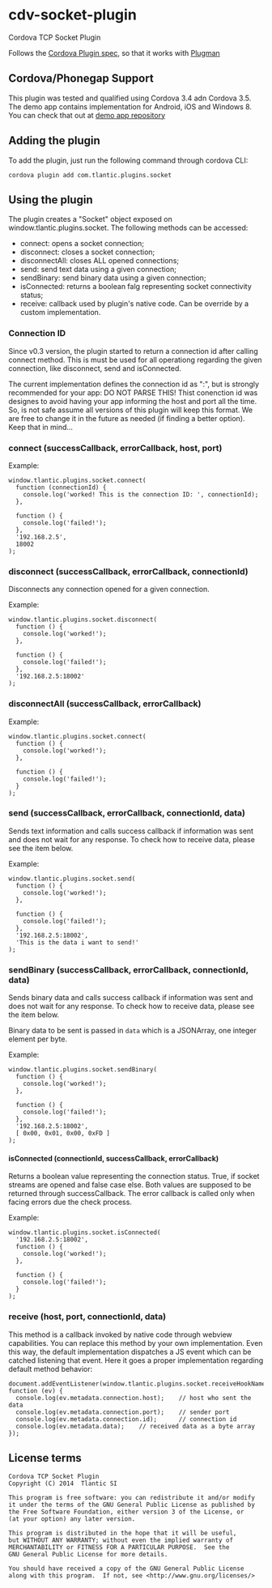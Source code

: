 cdv-socket-plugin
=================

Cordova TCP Socket Plugin


Follows the [Cordova Plugin spec](https://github.com/apache/cordova-plugman/blob/master/plugin_spec.md), so that it works with [Plugman](https://github.com/apache/cordova-plugman)

## Cordova/Phonegap Support ##

This plugin was tested and qualified using Cordova 3.4 adn Cordova 3.5. The demo app contains implementation for Android, iOS and Windows 8. You can check that out at [demo app repository](https://github.com/Tlantic/SocketPluginDemo)

## Adding the plugin ##

To add the plugin, just run the following command through cordova CLI:

```
cordova plugin add com.tlantic.plugins.socket
```

## Using the plugin ##

The plugin creates a "Socket" object exposed on window.tlantic.plugins.socket. The following methods can be accessed:

* connect: opens a socket connection;
* disconnect: closes a socket connection;
* disconnectAll: closes ALL opened connections;
* send: send text data using a given connection;
* sendBinary: send binary data using a given connection;
* isConnected: returns a boolean falg representing socket connectivity status;
* receive: callback used by plugin's native code. Can be override by a custom implementation.

### Connection ID

Since v0.3 version, the plugin started to return a connection id after calling connect method. This is must be used for all operationg regarding the given connection, like disconnect, send and isConnected.

The current implementation defines the connection id as "<host>:<port>", but is strongly recommended for your app: DO NOT PARSE THIS! Thist conenction id was designes to avoid having your app informing the host and port all the time. So, is not safe assume all versions of this plugin will keep this format. We are free to change it in the future as needed (if finding a better option). Keep that in mind...

### connect (successCallback, errorCallback, host, port)

Example:

```
window.tlantic.plugins.socket.connect(
  function (connectionId) {
    console.log('worked! This is the connection ID: ', connectionId);  
  },
  
  function () {
    console.log('failed!');
  },
  '192.168.2.5',
  18002
);
```

### disconnect (successCallback, errorCallback, connectionId)

Disconnects any connection opened for a given connection.

Example:

```
window.tlantic.plugins.socket.disconnect(
  function () {
    console.log('worked!');  
  },
  
  function () {
    console.log('failed!');
  },
  '192.168.2.5:18002'
);
```

### disconnectAll (successCallback, errorCallback)

Example:

```
window.tlantic.plugins.socket.connect(
  function () {
    console.log('worked!');  
  },
  
  function () {
    console.log('failed!');
  }
);
```

### send (successCallback, errorCallback, connectionId, data)

Sends text information and calls success callback if information was sent and does not wait for any response. To check how to receive data, please see the item below.

Example:

```
window.tlantic.plugins.socket.send(
  function () {
    console.log('worked!');  
  },
  
  function () {
    console.log('failed!');
  },
  '192.168.2.5:18002',
  'This is the data i want to send!'
);
```

### sendBinary (successCallback, errorCallback, connectionId, data)

Sends binary data and calls success callback if information was sent and does not wait for any response. To check how to receive data, please see the item below.

Binary data to be sent is passed in `data` which is a JSONArray, one integer element per byte.

Example:

```
window.tlantic.plugins.socket.sendBinary(
  function () {
    console.log('worked!');  
  },
  
  function () {
    console.log('failed!');
  },
  '192.168.2.5:18002',
  [ 0x00, 0x01, 0x00, 0xFD ]
);
```

#### isConnected (connectionId, successCallback, errorCallback)

Returns a boolean value representing the connection status. True, if socket streams are opened and false case else.
Both values are supposed to be returned through successCallback. The error callback is called only when facing errors due the check process.

Example:

```
window.tlantic.plugins.socket.isConnected(
  '192.168.2.5:18002',
  function () {
    console.log('worked!');  
  },
  
  function () {
    console.log('failed!');
  }
);
```

### receive (host, port, connectionId, data)

This method is a callback invoked by native code through webview capabilities. You can replace this method by your own implementation. Even this way, the default implementation dispatches a JS event which can be catched listening that event. Here it goes a proper implementation regarding default method behavior:

```
document.addEventListener(window.tlantic.plugins.socket.receiveHookName, function (ev) {
  console.log(ev.metadata.connection.host);    // host who sent the data
  console.log(ev.metadata.connection.port);    // sender port
  console.log(ev.metadata.connection.id);      // connection id
  console.log(ev.metadata.data);    // received data as a byte array
});
```

## License terms

    Cordova TCP Socket Plugin
    Copyright (C) 2014  Tlantic SI

    This program is free software: you can redistribute it and/or modify
    it under the terms of the GNU General Public License as published by
    the Free Software Foundation, either version 3 of the License, or
    (at your option) any later version.

    This program is distributed in the hope that it will be useful,
    but WITHOUT ANY WARRANTY; without even the implied warranty of
    MERCHANTABILITY or FITNESS FOR A PARTICULAR PURPOSE.  See the
    GNU General Public License for more details.

    You should have received a copy of the GNU General Public License
    along with this program.  If not, see <http://www.gnu.org/licenses/>
